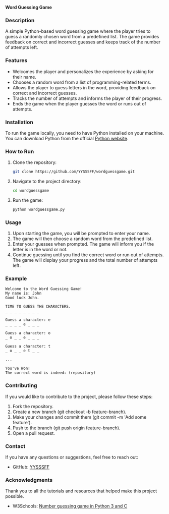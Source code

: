 **Word Guessing Game**

### Description
A simple Python-based word guessing game where the player tries to guess a randomly chosen word from a predefined list. The game provides feedback on correct and incorrect guesses and keeps track of the number of attempts left.

### Features
- Welcomes the player and personalizes the experience by asking for their name.
- Chooses a random word from a list of programming-related terms.
- Allows the player to guess letters in the word, providing feedback on correct and incorrect guesses.
- Tracks the number of attempts and informs the player of their progress.
- Ends the game when the player guesses the word or runs out of attempts.

### Installation
To run the game locally, you need to have Python installed on your machine. You can download Python from the official [Python website](https://www.python.org/downloads/).

### How to Run
1. Clone the repository:
    ```sh
    git clone https://github.com/YYSSSFF/wordguessgame.git
    ```
2. Navigate to the project directory:
    ```sh
    cd wordguessgame
    ```
3. Run the game:
    ```sh
    python wordguessgame.py
    ```

### Usage

1. Upon starting the game, you will be prompted to enter your name.
2. The game will then choose a random word from the predefined list.
3. Enter your guesses when prompted. The game will inform you if the letter is in the word or not.
4. Continue guessing until you find the correct word or run out of attempts. The game will display your progress and the total number of attempts left.

### Example
```
Welcome to the Word Guessing Game!
My name is: John
Good luck John.

TIME TO GUESS THE CHARACTERS.
_ _ _ _ _ _ _ _

Guess a character: e
_ _ _ _ e _ _ _

Guess a character: o
_ o _ _ e _ _ _

Guess a character: t
_ o _ _ e t _ _

...

You've Won!
The correct word is indeed: (repository)
```
### Contributing
If you would like to contribute to the project, please follow these steps:
1. Fork the repository.
2. Create a new branch (git checkout -b feature-branch).
3. Make your changes and commit them (git commit -m 'Add some feature').
4. Push to the branch (git push origin feature-branch).
5. Open a pull request.

### Contact
If you have any questions or suggestions, feel free to reach out:
- GitHub: [YYSSSFF](https://github.com/YYSSSFF)

### Acknowledgments
Thank you to all the tutorials and resources that helped make this project possible.
- W3Schools: [Number guessing game in Python 3 and C](https://www.geeksforgeeks.org/python-program-for-word-guessing-game/)
